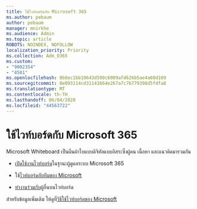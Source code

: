 ```yaml
---
title: ใช้ไวท์บอร์ดกับ Microsoft 365
ms.author: pebaum
author: pebaum
manager: mnirkhe
ms.audience: Admin
ms.topic: article
ROBOTS: NOINDEX, NOFOLLOW
localization_priority: Priority
ms.collection: Adm_O365
ms.custom:
- "9002354"
- "4581"
ms.openlocfilehash: 0b8ec1bb19643d590c6009afd626b5ae4a60d109
ms.sourcegitcommit: 8e093114cd31141664e267a7c7b779398d5fdfa8
ms.translationtype: MT
ms.contentlocale: th-TH
ms.lasthandoff: 06/04/2020
ms.locfileid: "44563722"
---
```

# <a name="use-whiteboard-with-microsoft-365"></a>ใช้ไวท์บอร์ดกับ Microsoft 365

Microsoft Whiteboard เป็นผืนผ้าใบแบบดิจิทัลแบบอิสระซึ่งผู้คน เนื้อหา และแนวคิดมารวมกัน 

- [เปิดใช้งานไวท์บอร์ด](https://support.office.com/article/d236aef8-fcdf-4b5e-b5d7-7f157461e920#bkmk_07)ในฐานะผู้ดูแลระบบ Microsoft 365 

- ใช้[ไวท์บอร์ดกับทีมของ Microsoft](https://support.microsoft.com/office/7a6e7218-e9dc-4ccc-89aa-b1a0bb9c31ee) 

- [ทํางานร่วมกับ](https://support.office.com/article/d236aef8-fcdf-4b5e-b5d7-7f157461e920#bkmk_27)ผู้อื่นบนไวท์บอร์ด 

สําหรับข้อมูลเพิ่มเติม ให้ดูที่[วิธีใช้ไวท์บอร์ดของ Microsoft](https://support.office.com/article/d236aef8-fcdf-4b5e-b5d7-7f157461e920) 
